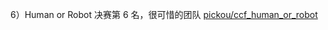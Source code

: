
6）Human or Robot
决赛第 6 名，很可惜的团队
[pickou/ccf_human_or_robot](http://link.zhihu.com/?target=https%3A//github.com/pickou/ccf_human_or_robot)
